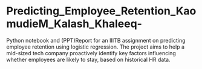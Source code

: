 # Predicting_Employee_Retention_KaomudieM_Kalash_Khaleeq-
Python notebook and (PPT)Report for an IIITB assignment on predicting employee retention using logistic regression. The project aims to help a mid-sized tech company proactively identify key factors influencing whether employees are likely to stay, based on historical HR data.
